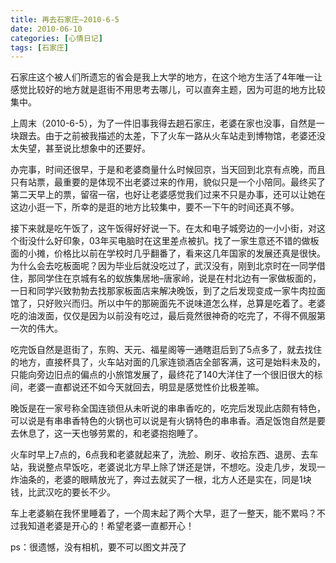 ```yaml
---
title: 再去石家庄—2010-6-5
date: 2010-06-10
categories: [心情日记]
tags: [石家庄]
---
```


石家庄这个被人们所遗忘的省会是我上大学的地方，在这个地方生活了4年唯一让感觉比较好的地方就是逛街不用思考去哪儿，可以直奔主题，因为可逛的地方比较集中。

上周末（2010-6-5），为了一件旧事我得去趟石家庄，老婆在家也没事，自然是一块跟去。由于之前被我描述的太差，下了火车一路从火车站走到博物馆，老婆还没太失望，甚至说比想象中的还要好。

办完事，时间还很早，于是和老婆商量什么时候回京，当天回到北京有点晚，而且只有站票，最重要的是体现不出老婆过来的作用，貌似只是一个小陪同。最终买了第二天早上的票，留宿一宿，也好让老婆感觉我们过来不只是办事，还可以让她在这边小逛一下，所幸的是逛的地方比较集中，要不一下午的时间还真不够。

接下来就是吃午饭了，这午饭得好好说一下。在太和电子城旁边的一小小街，对这个街没什么好印象，03年买电脑时在这里差点被扒。找了一家生意还不错的做板面的小摊，价格比以前在学校时几乎翻番了，看来这几年国家的发展还真是很快。为什么会去吃板面呢？因为毕业后就没吃过了，武汉没有，刚到北京时在一同学借住，那同学住在京城有名的蚁族集居地–唐家岭，说是在村北边有一家做板面的，一日和同学兴致勃勃去找那家板面店来解决晚饭，到了之后发现变成一家牛肉拉面馆了，只好败兴而归。所以中午的那碗面先不说味道怎么样，总算是吃着了。老婆吃的油泼面，仅仅是因为以前没有吃过，最后竟然很神奇的吃完了，不得不佩服第一次的伟大。

吃完饭自然是逛街了，东购、天元、福星阁等一通瞎逛后到了5点多了，就去找住的地方，直接杯具了，火车站对面的几家连锁酒店全部客满，这可是始料未及的，只能向旁边旧点的偏点的小旅馆发展了，最终花了140大洋住了一个很旧很大的标间，老婆一直都说还不如今天就回去，明显是感觉性价比极差嘛。

晚饭是在一家号称全国连锁但从未听说的串串香吃的，吃完后发现此店颇有特色，可以说是有串串香特色的火锅也可以说是有火锅特色的串串香。酒足饭饱自然是要去休息了，这一天也够劳累的，和老婆抱抱睡了。

火车时早上7点的，6点我和老婆就起来了，洗脸、刷牙、收拾东西、退房、去车站，我说整点早饭吃，老婆说北方早上除了饼还是饼，不想吃。没走几步，发现一炸油条的，老婆的眼睛放光了，奔过去就买了一根，北方人还是实在，同是1块钱，比武汉吃的要长不少。

车上老婆躺在我怀里睡着了，一个周末起了两个大早，逛了一整天，能不累吗？不过我知道老婆是开心的！希望老婆一直都开心！

ps：很遗憾，没有相机，要不可以图文并茂了


